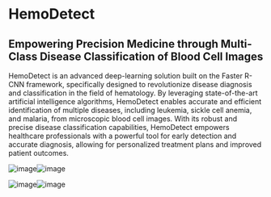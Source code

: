 # **HemoDetect**
## Empowering Precision Medicine through Multi-Class Disease Classification of Blood Cell Images
HemoDetect is an advanced deep-learning solution built on the Faster R-CNN framework, specifically designed to revolutionize disease diagnosis and classification in the field of hematology. By leveraging state-of-the-art artificial intelligence algorithms, HemoDetect enables accurate and efficient identification of multiple diseases, including leukemia, sickle cell anemia, and malaria, from microscopic blood cell images. With its robust and precise disease classification capabilities, HemoDetect empowers healthcare professionals with a powerful tool for early detection and accurate diagnosis, allowing for personalized treatment plans and improved patient outcomes.

![image](https://github.com/muneebelahimalik/HemoDetect/assets/59524535/fd2b0378-156a-44b3-aef7-1d5aeb11c391)![image](https://github.com/muneebelahimalik/HemoDetect/assets/59524535/ba40b324-eea2-4455-92ed-f225ed9bfa6d)

![image](https://github.com/muneebelahimalik/HemoDetect/assets/59524535/13d5b500-ac5a-464b-925e-73d03ae936df)![image](https://github.com/muneebelahimalik/HemoDetect/assets/59524535/f3158f73-28c4-46f4-b0f8-2725f4f980d0)




